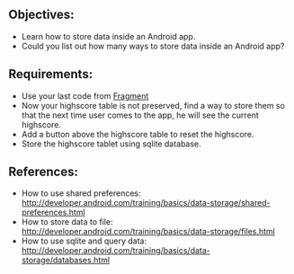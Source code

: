Objectives:
-----------

-	Learn how to store data inside an Android app.
-	Could you list out how many ways to store data inside an Android app?

Requirements:
-------------

-	Use your last code from [Fragment](Fragment.md)
-	Now your highscore table is not preserved, find a way to store them so that the next time user comes to the app, he will see the current highscore.
-	Add a button above the highscore table to reset the highscore.
-	Store the highscore tablet using sqlite database.

References:
-----------

-	How to use shared preferences: http://developer.android.com/training/basics/data-storage/shared-preferences.html
-	How to store data to file: http://developer.android.com/training/basics/data-storage/files.html
-	How to use sqlite and query data: http://developer.android.com/training/basics/data-storage/databases.html
